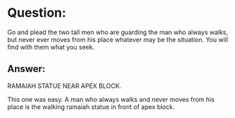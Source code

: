 
# Question:
Go and plead the two tall men who are guarding the man who always walks, but never ever moves from his place whatever may be the situation. You will find with them what you seek.

## Answer:
RAMAIAH STATUE NEAR APEX BLOCK.

This one was easy. A man who always walks and never moves from his place is the walking ramaiah statue in front of apex block.
